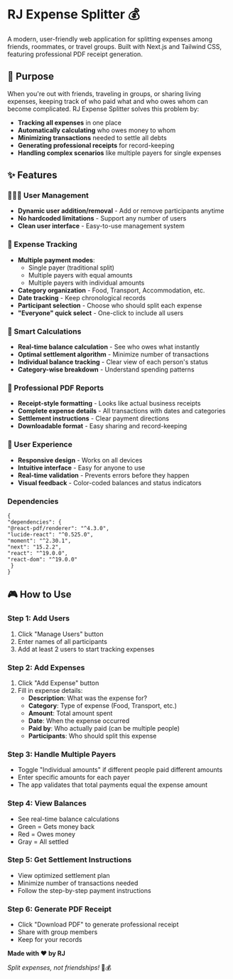 # RJ Expense Splitter 💰

A modern, user-friendly web application for splitting expenses among friends, roommates, or travel groups. Built with Next.js and Tailwind CSS, featuring professional PDF receipt generation.

## 🎯 Purpose

When you're out with friends, traveling in groups, or sharing living expenses, keeping track of who paid what and who owes whom can become complicated. RJ Expense Splitter solves this problem by:

- **Tracking all expenses** in one place
- **Automatically calculating** who owes money to whom
- **Minimizing transactions** needed to settle all debts
- **Generating professional receipts** for record-keeping
- **Handling complex scenarios** like multiple payers for single expenses

## ✨ Features

### 🧑‍🤝‍🧑 User Management

- **Dynamic user addition/removal** - Add or remove participants anytime
- **No hardcoded limitations** - Support any number of users
- **Clean user interface** - Easy-to-use management system

### 💸 Expense Tracking

- **Multiple payment modes**:
  - Single payer (traditional split)
  - Multiple payers with equal amounts
  - Multiple payers with individual amounts
- **Category organization** - Food, Transport, Accommodation, etc.
- **Date tracking** - Keep chronological records
- **Participant selection** - Choose who should split each expense
- **"Everyone" quick select** - One-click to include all users

### 🧮 Smart Calculations

- **Real-time balance calculation** - See who owes what instantly
- **Optimal settlement algorithm** - Minimize number of transactions
- **Individual balance tracking** - Clear view of each person's status
- **Category-wise breakdown** - Understand spending patterns

### 📄 Professional PDF Reports

- **Receipt-style formatting** - Looks like actual business receipts
- **Complete expense details** - All transactions with dates and categories
- **Settlement instructions** - Clear payment directions
- **Downloadable format** - Easy sharing and record-keeping

### 🎨 User Experience

- **Responsive design** - Works on all devices
- **Intuitive interface** - Easy for anyone to use
- **Real-time validation** - Prevents errors before they happen
- **Visual feedback** - Color-coded balances and status indicators

### Dependencies

    {
    "dependencies": {
    "@react-pdf/renderer": "^4.3.0",
    "lucide-react": "^0.525.0",
    "moment": "^2.30.1",
    "next": "15.2.2",
    "react": "^19.0.0",
    "react-dom": "^19.0.0"
     }
    }

## 🎮 How to Use

### Step 1: Add Users

1. Click "Manage Users" button
2. Enter names of all participants
3. Add at least 2 users to start tracking expenses

### Step 2: Add Expenses

1. Click "Add Expense" button
2. Fill in expense details:
   - **Description**: What was the expense for?
   - **Category**: Type of expense (Food, Transport, etc.)
   - **Amount**: Total amount spent
   - **Date**: When the expense occurred
   - **Paid by**: Who actually paid (can be multiple people)
   - **Participants**: Who should split this expense

### Step 3: Handle Multiple Payers

- Toggle "Individual amounts" if different people paid different amounts
- Enter specific amounts for each payer
- The app validates that total payments equal the expense amount

### Step 4: View Balances

- See real-time balance calculations
- Green = Gets money back
- Red = Owes money
- Gray = All settled

### Step 5: Get Settlement Instructions

- View optimized settlement plan
- Minimize number of transactions needed
- Follow the step-by-step payment instructions

### Step 6: Generate PDF Receipt

- Click "Download PDF" to generate professional receipt
- Share with group members
- Keep for your records

**Made with ❤️ by RJ**

_Split expenses, not friendships!_ 🤝💰
